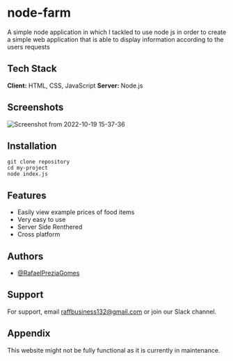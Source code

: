# node-farm

A simple node application in which I tackled to use node js in order to create a simple web application that is able to display information according to the users requests

## Tech Stack

**Client:** HTML, CSS, JavaScript
**Server:** Node.js

## Screenshots

![Screenshot from 2022-10-19 15-37-36](https://user-images.githubusercontent.com/60278396/196787459-cd0e1bd0-493b-4422-8b90-e04cf32aeb51.png)

## Installation

```
git clone repository
cd my-project
node index.js

```

## Features

- Easily view example prices of food items
- Very easy to use 
- Server Side Renthered
- Cross platform


## Authors

- [@RafaelPreziaGomes](https://github.com/RafaelPreziaGomes)


## Support

For support, email raffbusiness132@gmail.com or join our Slack channel.

## Appendix


This website might not be fully functional as it is currently in maintenance.
